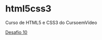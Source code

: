 # html5css3
 Curso de HTML5 e CSS3 do CursoemVídeo

<a href="marcosjobr.github.io/curso-html5css3/desafio10/">Desafio 10</a>
